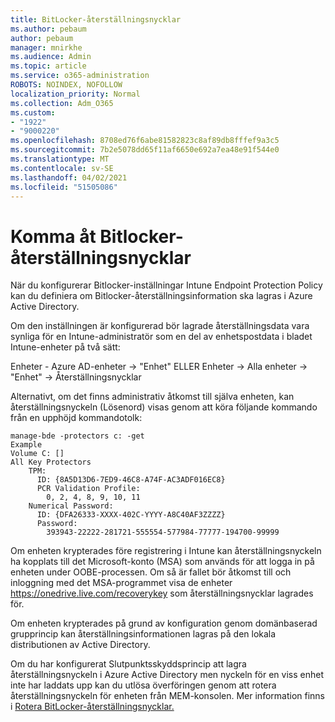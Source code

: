 ```yaml
---
title: BitLocker-återställningsnycklar
ms.author: pebaum
author: pebaum
manager: mnirkhe
ms.audience: Admin
ms.topic: article
ms.service: o365-administration
ROBOTS: NOINDEX, NOFOLLOW
localization_priority: Normal
ms.collection: Adm_O365
ms.custom:
- "1922"
- "9000220"
ms.openlocfilehash: 8708ed76f6abe81582823c8af89db8fffef9a3c5
ms.sourcegitcommit: 7b2e5078dd65f11af6650e692a7ea48e91f544e0
ms.translationtype: MT
ms.contentlocale: sv-SE
ms.lasthandoff: 04/02/2021
ms.locfileid: "51505086"
---
```

# <a name="accessing-bitlocker-recovery-keys"></a>Komma åt Bitlocker-återställningsnycklar

När du konfigurerar Bitlocker-inställningar Intune Endpoint Protection Policy kan du definiera om Bitlocker-återställningsinformation ska lagras i Azure Active Directory.

Om den inställningen är konfigurerad bör lagrade återställningsdata vara synliga för en Intune-administratör som en del av enhetspostdata i bladet Intune-enheter på två sätt:

Enheter - Azure AD-enheter -> "Enhet" ELLER Enheter -> Alla enheter -> "Enhet" -> Återställningsnycklar

Alternativt, om det finns administrativ åtkomst till själva enheten, kan återställningsnyckeln (Lösenord) visas genom att köra följande kommando från en upphöjd kommandotolk:

```
manage-bde -protectors c: -get
Example
Volume C: []
All Key Protectors
    TPM:
      ID: {8A5D13D6-7ED9-46C8-A74F-AC3ADF016EC8}
      PCR Validation Profile:
        0, 2, 4, 8, 9, 10, 11
    Numerical Password:
      ID: {DFA26333-XXXX-402C-YYYY-A8C40AF3ZZZZ}
      Password:
        393943-22222-281721-555554-577984-77777-194700-99999
```
Om enheten krypterades före registrering i Intune kan återställningsnyckeln ha kopplats till det Microsoft-konto (MSA) som används för att logga in på enheten under OOBE-processen. Om så är fallet bör åtkomst till och inloggning med det MSA-programmet visa de enheter  https://onedrive.live.com/recoverykey som återställningsnycklar lagrades för.
 
Om enheten krypterades på grund av konfiguration genom domänbaserad grupprincip kan återställningsinformationen lagras på den lokala distributionen av Active Directory.

Om du har konfigurerat Slutpunktsskyddsprincip att lagra återställningsnyckeln i Azure Active Directory men nyckeln för en viss enhet inte har laddats upp kan du utlösa överföringen genom att rotera återställningsnyckeln för enheten från MEM-konsolen. Mer information finns i [Rotera BitLocker-återställningsnycklar.](https://docs.microsoft.com/mem/intune/protect/encrypt-devices#view-details-for-recovery-keys)

